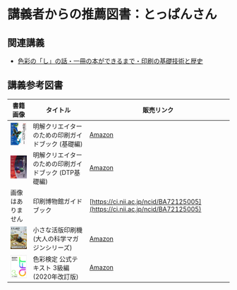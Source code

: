 # 講義者からの推薦図書：とっぱんさん
## 関連講義
- [色彩の「し」の話・一冊の本ができるまで・印刷の基礎技術と歴史](../text/05.html)

## 講義参考図書
|  書籍画像  |  タイトル  |  販売リンク  |
| ---- | ---- |  ----  |
|  ![明解クリエイターのための印刷ガイドブック (基礎編)](./image/03/01.jpg)  |  明解クリエイターのための印刷ガイドブック (基礎編)  |  [Amazon](https://amzn.to/2JcIeug)  |
|  ![明解クリエイターのための印刷ガイドブック (DTP基礎編) ](./image/03/02.jpg)  |  明解クリエイターのための印刷ガイドブック (DTP基礎編)   |  [Amazon](https://amzn.to/37nIWwr)  |
|  画像はありません  |  印刷博物館ガイドブック  |  [https://ci.nii.ac.jp/ncid/BA72125005](https://ci.nii.ac.jp/ncid/BA72125005)  |
|  ![小さな活版印刷機 (大人の科学マガジンシリーズ)](./image/03/04.jpg)  |  小さな活版印刷機 (大人の科学マガジンシリーズ)  |  [Amazon](https://amzn.to/3qbvuo9)  |
|  ![色彩検定 公式テキスト 3級編 (2020年改訂版) ](./image/03/05.jpg)  |  色彩検定 公式テキスト 3級編 (2020年改訂版)   |  [Amazon](https://amzn.to/3mmwh3b)  |